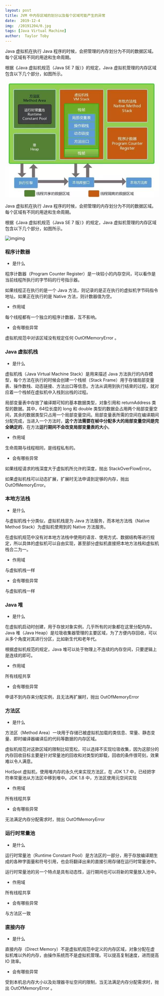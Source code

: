 ```yaml
---
layout: post
title: JVM 中内存区域的划分以及每个区域可能产生的异常
date:  2019-12-4
img:  /20191204/0.jpg
tags: [Java Virtual Machine]
author:  Taylor Toby
---
```




Java 虚拟机在执行 Java 程序的时候，会把管理的内存划分为不同的数据区域。每个区域有不同的用途和生命周期。

根据《Java 虚拟机规范（Java SE 7 版）》的规定，Java 虚拟机管理的内存区域包含以下几个部分，如图所示。

![](../assets/img/20191204/640.jpg)



Java 虚拟机在执行 Java 程序的时候，会把管理的内存划分为不同的数据区域。每个区域有不同的用途和生命周期。

根据《Java 虚拟机规范（Java SE 7 版）》的规定，Java 虚拟机管理的内存区域包含以下几个部分，如图所示。

![img](https://mmbiz.qpic.cn/mmbiz_jpg/SY791BChZiaBiaghEp0gTLO6fsib2YiceNzBmeoJcbSsUVR8DRKpNOts14TEICsutAu594IvFwaGAgWYFAskiaZVOsQ/640?wx_fmt=jpeg)img

### 程序计数器 

- 是什么

程序计数器（Program Counter Register）是一块较小的内存空间，可以看作是当前线程所执行的字节码的行号指示器。

如果线程正在执行的是一个 Java 方法，则记录的是正在执行的虚拟机字节码指令地址。如果正在执行的是 Native 方法，则计数器值为空。

- 作用域

每个线程都有一个独立的程序计数器，互不影响。

- 会有哪些异常

虚拟机规范中对该区域没有规定任何 OutOfMemoryError 。

### Java 虚拟机栈 

- 是什么

虚拟机栈（Java Virtual Machine Stack）是用来描述 Java 方法执行的内存模型，每个方法在执行的时候会创建一个栈帧（Stack Frame）用于存储局部变量表、操作数栈、动态链接、方法出口等信息。方法从调用到执行结束的过程，就对应着一个栈帧在虚拟机中入栈到出栈的过程。

局部变量表中存放了编译期可知的基本数据类型，对象引用和 returnAddress 类型的数据。其中，64位长度的 long 和 double 类型的数据会占用两个局部变量空间，其余的数据类型只占用一个局部变量空间。局部变量表所需的空间在编译期间分配完成，当进入一个方法时，**这个方法需要在帧中分配多大的局部变量空间是完全确定的**，在方法**运行期间不会改变局部变量表的大小**。

- 作用域

生命周期与线程相同，是线程私有的。

- 会有哪些异常

如果线程请求的栈深度大于虚拟机所允许的深度，抛出 StackOverFlowError。

如果虚拟机栈可以动态扩展，扩展时无法申请到足够的内存，抛出 OutOfMemoryError。

### 本地方法栈 

- 是什么

与虚拟机栈十分类似，虚拟机栈是为 Java 方法服务，而本地方法栈（Native Method Stack）为虚拟机使用到的 Native 方法服务。

在虚拟机规范中没有对本地方法栈中使用的语言、使用方式、数据结构等进行规定，所以具体的虚拟机可以自由实现，甚至部分虚拟机直接把本地方法栈和虚拟机栈合二为一。

- 作用域

与虚拟机栈一样

- 会有哪些异常

与虚拟机栈一样

### Java 堆 

- 是什么

在虚拟机启动时创建，用于存放对象实例，几乎所有的对象都在这里分配内存。Java 堆（Java Heap）是垃圾收集器管理的主要区域，为了方便内存回收，可以从多个角度对其进行分区，比如新生代和老年代。

根据虚拟机规范的规定，Java 堆可以处于物理上不连续的内存空间，只要逻辑上是连续的即可。

- 作用域

所有线程共享

- 会有哪些异常

申请不到内存来分配实例，且无法再扩展时，抛出 OutOfMemoryError

### 方法区 

- 是什么

方法区（Method Area）一块用于存储已被虚拟机加载的类信息、常量、静态变量、即时编译器编译后的代码等数据的内存区域。

虚拟机规范对这款区域的限制比较宽松，可以选择不实现垃圾收集，因为这部分的内存回收目标主要是针对常量池的回收和对类型的卸载，回收的条件很苛刻，效果难以令人满意。

HotSpot 虚拟机，使用堆内存的永久代来实现方法区，在 JDK 1.7 中，已经把字符串常量池从方法区中移到堆中。JDK 1.8 中，方法区使用元空间实现

- 作用域

所有线程共享

- 会有哪些异常

无法满足内存分配需求时，抛出 OutOfMemoryError

### 运行时常量池 

- 是什么

运行时常量池（Runtime Constant Pool）是方法区的一部分，用于存放编译期生成的各种字面量和符号引用，也会将翻译出来的直接引用存储在运行时常量池中。

运行时常量池的另一个特点是具有动态性，运行期间也可以将新的常量放入池中。

- 作用域

所有线程共享

- 会有哪些异常

与方法区一致

### 直接内存 

- 是什么

直接内存（Direct Memory）不是虚拟机规范中定义的内存区域，对象分配在虚拟机堆以外的内存，由操作系统而不是虚拟机管理。可以提高复制速度，进而提高 IO 效率。

- 会有哪些异常

受到本机总内存大小以及处理器寻址空间的限制，当无法满足内存分配需求时，抛出 OutOfMemoryError 。